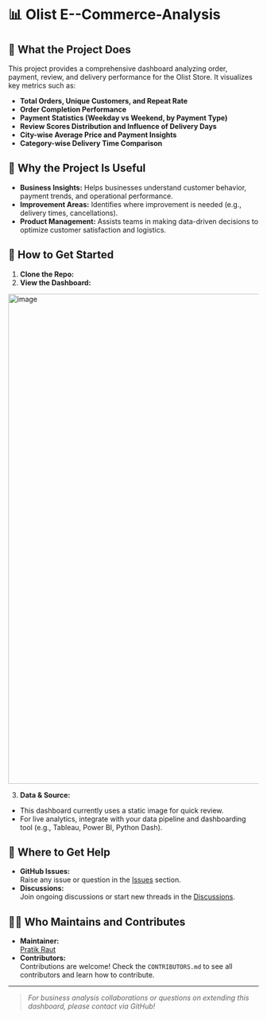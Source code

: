 # 📊 Olist E--Commerce-Analysis

## 🚀 What the Project Does
This project provides a comprehensive dashboard analyzing order, payment, review, and delivery performance for the Olist Store. It visualizes key metrics such as:
- **Total Orders, Unique Customers, and Repeat Rate**
- **Order Completion Performance**
- **Payment Statistics (Weekday vs Weekend, by Payment Type)**
- **Review Scores Distribution and Influence of Delivery Days**
- **City-wise Average Price and Payment Insights**
- **Category-wise Delivery Time Comparison**


## 🤔 Why the Project Is Useful
- **Business Insights:** Helps businesses understand customer behavior, payment trends, and operational performance.
- **Improvement Areas:** Identifies where improvement is needed (e.g., delivery times, cancellations).
- **Product Management:** Assists teams in making data-driven decisions to optimize customer satisfaction and logistics.

## 🏁 How to Get Started
1. **Clone the Repo:**  
2. **View the Dashboard:**  
<img width="1913" height="984" alt="image" src="https://github.com/user-attachments/assets/65fcb899-bda1-4bcc-8fd6-59220afdbae3" />

3. **Data & Source:**  
- This dashboard currently uses a static image for quick review.
- For live analytics, integrate with your data pipeline and dashboarding tool (e.g., Tableau, Power BI, Python Dash).

## 💬 Where to Get Help
- **GitHub Issues:**  
Raise any issue or question in the [Issues](https://github.com/yourusername/olist-dashboard/issues) section.
- **Discussions:**  
Join ongoing discussions or start new threads in the [Discussions](https://github.com/yourusername/olist-dashboard/discussions).

## 👨‍💻 Who Maintains and Contributes
- **Maintainer:**  
[Pratik Raut](https://github.com/prateekraut18/E--Commerce-Analysis/edit/main/README.md)
- **Contributors:**  
Contributions are welcome! Check the `CONTRIBUTORS.md` to see all contributors and learn how to contribute.

---

> *For business analysis collaborations or questions on extending this dashboard, please contact via GitHub!*

